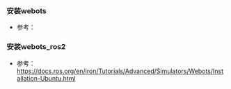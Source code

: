 ### 安装webots
- 参考：
### 安装webots_ros2
- 参考：https://docs.ros.org/en/iron/Tutorials/Advanced/Simulators/Webots/Installation-Ubuntu.html
